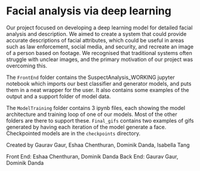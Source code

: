 

# Facial analysis via deep learning

Our project focused on developing a deep learning model for detailed facial analysis and description. 
We aimed to create a system that could provide accurate descriptions of facial attributes, which could 
be useful in areas such as law enforcement, social media, and security, and recreate an image of a person 
based on footage. We recognised that traditional systems often struggle with unclear images, and the primary
motivation of our project was overcoming this.

The `FrontEnd` folder contains the SuspectAnalysis_WORKING jupyter notebook which imports our best classifier and
generator models, and puts them in a neat wrapper for the user. It also contains some examples of the output and 
a support folder of model data. 

The `ModelTraining` folder contains 3 ipynb files, each showing the model architecture and training loop of one of our 
models. Most of the other folders are there to support these. `Final_gifs` contains two examples of gifs generated by 
having each iteration of the model generate a face. Checkpointed models are in the `checkpoints` directory.

Created by Gaurav Gaur, Eshaa Chenthuran, Dominik Danda, Isabella Tang

Front End: Eshaa Chenthuran, Dominik Danda
Back End: Gaurav Gaur, Dominik Danda
